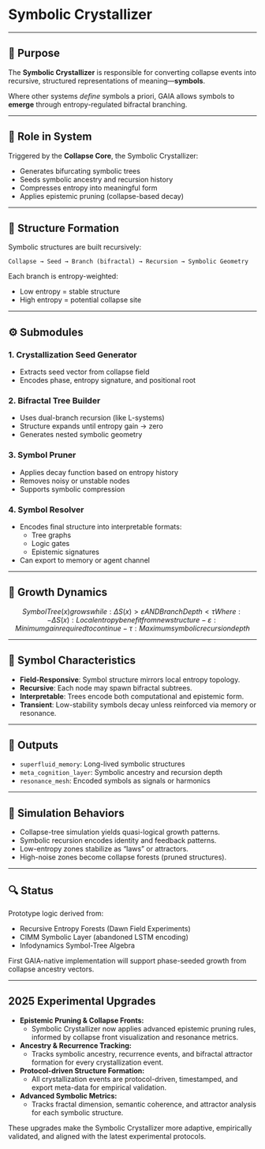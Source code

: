 # Symbolic Crystallizer

---

## 🧠 Purpose

The **Symbolic Crystallizer** is responsible for converting collapse events into recursive, structured representations of meaning—**symbols**.

Where other systems *define* symbols a priori, GAIA allows symbols to **emerge** through entropy-regulated bifractal branching.

---

## 🧩 Role in System

Triggered by the **Collapse Core**, the Symbolic Crystallizer:

- Generates bifurcating symbolic trees
- Seeds symbolic ancestry and recursion history
- Compresses entropy into meaningful form
- Applies epistemic pruning (collapse-based decay)

---

## 🌱 Structure Formation

Symbolic structures are built recursively:

```text
Collapse → Seed → Branch (bifractal) → Recursion → Symbolic Geometry
```

Each branch is entropy-weighted:
- Low entropy = stable structure
- High entropy = potential collapse site

---

## ⚙️ Submodules

### 1. Crystallization Seed Generator
- Extracts seed vector from collapse field
- Encodes phase, entropy signature, and positional root

### 2. Bifractal Tree Builder
- Uses dual-branch recursion (like L-systems)
- Structure expands until entropy gain → zero
- Generates nested symbolic geometry

### 3. Symbol Pruner
- Applies decay function based on entropy history
- Removes noisy or unstable nodes
- Supports symbolic compression

### 4. Symbol Resolver
- Encodes final structure into interpretable formats:
  - Tree graphs
  - Logic gates
  - Epistemic signatures
- Can export to memory or agent channel

---

## 🧮 Growth Dynamics

```math
SymbolTree(x) grows while:

ΔS(x) > ε AND BranchDepth < τ

Where:
- ΔS(x): Local entropy benefit from new structure
- ε: Minimum gain required to continue
- τ: Maximum symbolic recursion depth
```

---

## 🧠 Symbol Characteristics

- **Field-Responsive**: Symbol structure mirrors local entropy topology.
- **Recursive**: Each node may spawn bifractal subtrees.
- **Interpretable**: Trees encode both computational and epistemic form.
- **Transient**: Low-stability symbols decay unless reinforced via memory or resonance.

---

## 🔁 Outputs

- `superfluid_memory`: Long-lived symbolic structures
- `meta_cognition_layer`: Symbolic ancestry and recursion depth
- `resonance_mesh`: Encoded symbols as signals or harmonics

---

## 🧪 Simulation Behaviors

- Collapse-tree simulation yields quasi-logical growth patterns.
- Symbolic recursion encodes identity and feedback patterns.
- Low-entropy zones stabilize as “laws” or attractors.
- High-noise zones become collapse forests (pruned structures).

---

## 🔍 Status

Prototype logic derived from:
- Recursive Entropy Forests (Dawn Field Experiments)
- CIMM Symbolic Layer (abandoned LSTM encoding)
- Infodynamics Symbol-Tree Algebra

First GAIA-native implementation will support phase-seeded growth from collapse ancestry vectors.

---

## 2025 Experimental Upgrades

- **Epistemic Pruning & Collapse Fronts:**
  - Symbolic Crystallizer now applies advanced epistemic pruning rules, informed by collapse front visualization and resonance metrics.
- **Ancestry & Recurrence Tracking:**
  - Tracks symbolic ancestry, recurrence events, and bifractal attractor formation for every crystallization event.
- **Protocol-driven Structure Formation:**
  - All crystallization events are protocol-driven, timestamped, and export meta-data for empirical validation.
- **Advanced Symbolic Metrics:**
  - Tracks fractal dimension, semantic coherence, and attractor analysis for each symbolic structure.

These upgrades make the Symbolic Crystallizer more adaptive, empirically validated, and aligned with the latest experimental protocols.
